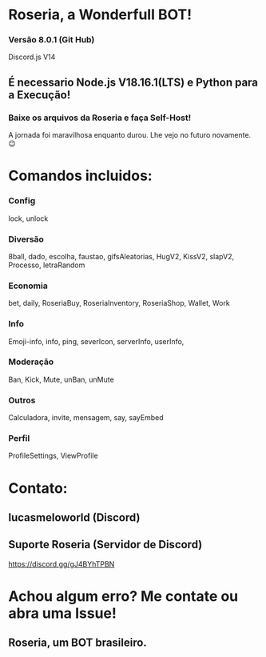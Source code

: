 # Roseria, a Wonderfull BOT!
### Versão 8.0.1 (Git Hub)
Discord.js V14

## É necessario Node.js V18.16.1(LTS) e Python para a Execução!

### Baixe os arquivos da Roseria e faça Self-Host!
A jornada foi maravilhosa enquanto durou. Lhe vejo no futuro novamente. 😉
# Comandos incluidos:
### Config
lock, unlock 
### Diversão
8ball, dado, escolha, faustao, gifsAleatorias, HugV2, KissV2, slapV2, Processo, letraRandom
### Economia
bet, daily, RoseriaBuy, RoseriaInventory, RoseriaShop, Wallet, Work
### Info
Emoji-info, info, ping, severIcon, serverInfo, userInfo,
### Moderação
Ban, Kick, Mute, unBan, unMute
### Outros
Calculadora, invite, mensagem, say, sayEmbed
### Perfil
ProfileSettings, ViewProfile
# Contato:
## lucasmeloworld (Discord) 
## Suporte Roseria (Servidor de Discord)
https://discord.gg/gJ4BYhTPBN
# Achou algum erro? Me contate ou abra uma Issue!
## Roseria, um BOT brasileiro.


